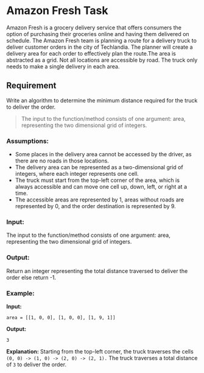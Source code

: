 # Amazon Fresh Task
Amazon Fresh is a grocery delivery service that offers consumers the option of purchasing their groceries online and having them delivered on schedule. The Amazon Fresh team is planning a route for a delivery truck to deliver customer orders in the city of Techlandia. The planner will create a delivery area for each order to effectively plan the route.The area is abstracted as a grid. Not all locations are accessible by road. The truck only needs to make a single delivery in each area.

## Requirement
Write an algorithm to determine the minimum distance required for the truck to deliver the order.

> The input to the function/method consists of one argument: area, representing the two dimensional grid of integers.

### Assumptions:
- Some places in the delivery area cannot be accessed by the driver, as there are no roads in those locations.
- The delivery area can be represented as a two-dimensional grid of integers, where each integer represents one cell.
- The truck must start from the top-left corner of the area, which is always accessible and can move one cell up, down, left, or right at a time.
- The accessible areas are represented by 1, areas without roads are represented by 0, and the order destination is represented by 9.

### Input:
The input to the function/method consists of one argument: area, representing the two dimensional grid of integers.

### Output:
Return an integer representing the total distance traversed to deliver the order else return -1.

### Example:
**Input:**
```
area = [[1, 0, 0], [1, 0, 0], [1, 9, 1]]
``` 
**Output:**
```
3
```
**Explanation:**
Starting from the top-left corner, the truck traverses the cells `(0, 0) -> (1, 0) -> (2, 0) -> (2, 1).`
The truck traverses a total distance of `3` to deliver the order.